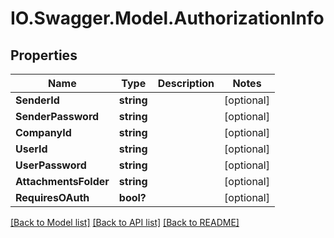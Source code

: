 # IO.Swagger.Model.AuthorizationInfo
## Properties

Name | Type | Description | Notes
------------ | ------------- | ------------- | -------------
**SenderId** | **string** |  | [optional] 
**SenderPassword** | **string** |  | [optional] 
**CompanyId** | **string** |  | [optional] 
**UserId** | **string** |  | [optional] 
**UserPassword** | **string** |  | [optional] 
**AttachmentsFolder** | **string** |  | [optional] 
**RequiresOAuth** | **bool?** |  | [optional] 

[[Back to Model list]](../README.md#documentation-for-models) [[Back to API list]](../README.md#documentation-for-api-endpoints) [[Back to README]](../README.md)

